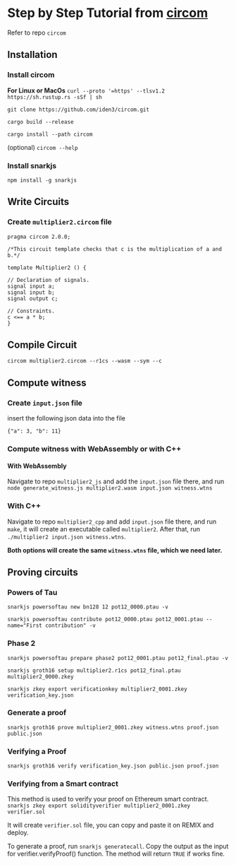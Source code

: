 # Step by Step Tutorial from [circom](https://docs.circom.io/getting-started/installation/)

Refer to repo `circom`

## Installation
### Install circom
**For Linux or MacOs**
`curl --proto '=https' --tlsv1.2 https://sh.rustup.rs -sSf | sh`

`git clone https://github.com/iden3/circom.git`

`cargo build --release`

`cargo install --path circom`


(optional)
`circom --help`

### Install snarkjs
`npm install -g snarkjs`

## Write Circuits
### Create `multiplier2.circom` file

    pragma circom 2.0.0;

    /*This circuit template checks that c is the multiplication of a and b.*/  

    template Multiplier2 () {  

    // Declaration of signals.  
    signal input a;  
    signal input b;  
    signal output c;  

    // Constraints.  
    c <== a * b;  
    }


## Compile Circuit
`circom multiplier2.circom --r1cs --wasm --sym --c`

## Compute witness
### Create `input.json` file
insert the following json data into the file

`{"a": 3, "b": 11}`

### Compute witness with WebAssembly or with C++
#### With WebAssembly
Navigate to repo `multiplier2_js` and add the `input.json` file there, and run
`node generate_witness.js multiplier2.wasm input.json witness.wtns`

### With C++
Navigate to repo `multiplier2_cpp` and add `input.json` file there, and run
`make`, it will create an executable called `multiplier2`.
After that, run `./multiplier2 input.json witness.wtns`.

**Both options will create the same `witness.wtns` file, which we need later.**


## Proving circuits
### Powers of Tau
`snarkjs powersoftau new bn128 12 pot12_0000.ptau -v`

`snarkjs powersoftau contribute pot12_0000.ptau pot12_0001.ptau --name="First contribution" -v`

### Phase 2
`snarkjs powersoftau prepare phase2 pot12_0001.ptau pot12_final.ptau -v`

`snarkjs groth16 setup multiplier2.r1cs pot12_final.ptau multiplier2_0000.zkey`

`snarkjs zkey export verificationkey multiplier2_0001.zkey verification_key.json`

### Generate a proof
`snarkjs groth16 prove multiplier2_0001.zkey witness.wtns proof.json public.json`

### Verifying a Proof
`snarkjs groth16 verify verification_key.json public.json proof.json`

### Verifying from a Smart contract
This method is used to verify your proof on Ethereum smart contract.
`snarkjs zkey export solidityverifier multiplier2_0001.zkey verifier.sol`

It will create `verifier.sol` file, you can copy and paste it on REMIX and deploy.

To generate a proof, run `snarkjs generatecall`.
Copy the output as the input for verifier.verifyProof() function. The method will return `TRUE` if works fine.